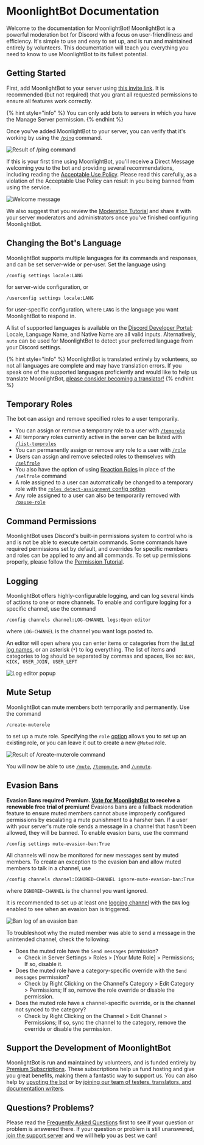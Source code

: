# MoonlightBot Documentation

Welcome to the documentation for MoonlightBot! MoonlightBot is a powerful moderation bot for Discord with a focus on user-friendliness and efficiency. It's simple to use and easy to set up, and is run and maintained entirely by volunteers. This documentation will teach you everything you need to know to use MoonlightBot to its fullest potential.

## Getting Started

First, add MoonlightBot to your server using [this invite link](https://discord.com/api/oauth2/authorize?client_id=314110696071888896&permissions=1512298638534&scope=applications.commands%20bot). It is recommended (but not required) that you grant all requested permissions to ensure all features work correctly.

{% hint style="info" %} You can only add bots to servers in which you have the Manage Server permission. {% endhint %}

Once you've added MoonlightBot to your server, you can verify that it's working by using the [`/ping`](./miscellaneous-commands/other-minor-commands.md#ping) command.

![Result of /ping command](./.gitbook/assets/MainPagePing.png)

If this is your first time using MoonlightBot, you'll receive a Direct Message welcoming you to the bot and providing several recommendations, including reading the [Acceptable Use Policy](./policies/acceptable-use-policy.md). Please read this carefully, as a violation of the Acceptable Use Policy can result in you being banned from using the service.

![Welcome message](./.gitbook/assets/MainPageWelcome.png)

We also suggest that you review the [Moderation Tutorial](./start-up/moderation-tutorial.md) and share it with your server moderators and administrators once you've finished configuring MoonlightBot.

## Changing the Bot's Language

MoonlightBot supports multiple languages for its commands and responses, and can be set server-wide or per-user. Set the language using
```
/config settings locale:LANG
```
for server-wide configuration, or
```
/userconfig settings locale:LANG
```
for user-specific configuration, where `LANG` is the language you want MoonlightBot to respond in.

A list of supported languages is available on the [Discord Developer Portal](https://discord.com/developers/docs/reference#locales); Locale, Language Name, and Native Name are all valid inputs. Alternatively, `auto` can be used for MoonlightBot to detect your preferred language from your Discord settings.

{% hint style="info" %} MoonlightBot is translated entirely by volunteers, so not all languages are complete and may have translation errors. If you speak one of the supported languages proficiently and would like to help us translate MoonlightBot, <a href="./support/volunteering.md">please consider becoming a translator!</a> {% endhint %}

## Temporary Roles

The bot can assign and remove specified roles to a user temporarily.

* You can assign or remove a temporary role to a user with [`/temprole`](./role-management-commands/temprole.md)
* All temporary roles currently active in the server can be listed with [`/list-temproles`](./role-management-commands/list-temproles.md)
* You can permanently assign or remove any role to a user with [`/role`](./role-management-commands/role.md)
* Users can assign and remove selected roles to themselves with [`/selfrole`](./role-management-commands/selfrole.md)
* You also have the option of using [Reaction Roles](./start-up/setting-up-reaction-roles.md) in place of the `/selfrole` command
* A role assigned to a user can automatically be changed to a temporary role with the [`roles detect-assignment` config option](./management-commands/config.md#roles-detect-assignment)
* Any role assigned to a user can also be temporarily removed with [`/pause-role`](./role-management-commands/pause-role.md)

## Command Permissions

MoonlightBot uses Discord's built-in permissions system to control who is and is not be able to execute certain commands. Some commands have required permissions set by default, and overrides for specific members and roles can be applied to any and all commands. To set up permissions properly, please follow the [Permission Tutorial](./start-up/permission-tutorial.md).

## Logging

MoonlightBot offers highly-configurable logging, and can log several kinds of actions to one or more channels. To enable and configure logging for a specific channel, use the command
```
/config channels channel:LOG-CHANNEL logs:Open editor
```
where `LOG-CHANNEL` is the channel you want logs posted to.

An editor will open where you can enter items or categories from the [list of log names](./advanced/list-of-log-names.md), or an asterisk (`*`) to log everything. The list of items and categories to log should be separated by commas and spaces, like so: `BAN, KICK, USER_JOIN, USER_LEFT`

![Log editor popup](./.gitbook/assets/LogEditor.png)

## Mute Setup

MoonlightBot can mute members both temporarily and permanently. Use the command
```
/create-muterole
```
to set up a mute role. Specifying the `role` [option](./start-up/options.md) allows you to set up an existing role, or you can leave it out to create a new `@Muted` role.

![Result of /create-muterole command](./.gitbook/assets/MainPageMuterole.png)

You will now be able to use [`/mute`](./moderation-commands/mute.md),  [`/tempmute`](./moderation-commands/tempmute.md), and [`/unmute`](./moderation-commands/unmute.md).

## Evasion Bans

**Evasion Bans required Premium. [Vote for MoonlightBot](./support/upvote-moonlightbot.md) to receive a renewable free trial of premium!**
Evasions bans are a fallback moderation feature to ensure muted members cannot abuse improperly configured permissions by escalating a mute punishment to a harsher ban. If a user with your server's mute role sends a message in a channel that hasn't been allowed, they will be banned. To enable evasion bans, use the command
```
/config settings mute-evasion-ban:True
```
All channels will now be monitored for new messages sent by muted members. To create an exception to the evasion ban and allow muted members to talk in a channel, use
```
/config channels channel:IGNORED-CHANNEL ignore-mute-evasion-ban:True
```
where `IGNORED-CHANNEL` is the channel you want ignored.

It is recommended to set up at least one [logging channel](./README.md#logging) with the `BAN` log enabled to see when an evasion ban is triggered.

![Ban log of an evasion ban](./.gitbook/assets/EvasionBanLog.png)

To troubleshoot why the muted member was able to send a message in the unintended channel, check the following:

* Does the muted role have the `Send messages` permission?
  * Check in Server Settings > Roles > [Your Mute Role] > Permissions; If so, disable it.
* Does the muted role have a category-specific override with the `Send messages` permission?
  * Check by Right Clicking on the Channel's Category > Edit Category > Permissions; If so, remove the role override or disable the permission.
* Does the muted role have a channel-specific override, or is the channel not synced to the category?
  * Check by Right Clicking on the Channel > Edit Channel > Permissions; If so, sync the channel to the category, remove the override or disable the permission.

## Support the Development of MoonlightBot

MoonlightBot is run and maintained by volunteers, and is funded entirely by [Premium Subscriptions](./support/premium.md). These subscriptions help us fund hosting and give you great benefits, making them a fantastic way to support us. You can also help by [upvoting the bot](./support/upvote-moonlightbot.md) or by [joining our team of testers, translators, and documentation writers](./support/volunteering.md).

## Questions? Problems?

Please read the [Frequently Asked Questions](./start-up/faqs.md) first to see if your question or problem is answered there. If your question or problem is still unanswered, [join the support server](https://discord.gg/hNQWVVC) and we will help you as best we can!
